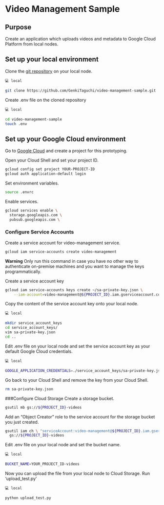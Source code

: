# Video Management Sample

## Purpose
Create an application which uploads videos and metadata to Google Cloud Platform from local nodes.

## Set up your local environment

Clone the [git repository](https://github.com/GenkiTaguchi/video-management-sample) on your local node.

`💻 local`
```sh
git clone https://github.com/GenkiTaguchi/video-management-sample.git
```

Create .env file on the cloned repository

`💻 local`
```sh
cd video-management-sample
touch .env
```

## Set up your Google Cloud environment

Go to [Google Cloud](https://console.cloud.google.com/) and create a project for this prototyping.

Open your Cloud Shell and set your project ID.

```sh
gcloud config set project YOUR-PROJECT-ID
gcloud auth application-default login
```

Set environment variables.

```sh
source .envrc
```

Enable services.

```sh
gcloud services enable \
  storage.googleapis.com \
  pubsub.googleapis.com \
```

### Configure Service Accounts
Create a service account for video-management service.

```sh
gcloud iam service-accounts create video-management
```

**Warning**
Only run this command in case you have no other way to authenticate on-premise machines and you want to manage the keys programmatically.

Create a service account key

```sh
gcloud iam service-accounts keys create ~/sa-private-key.json \
    --iam-account=video-management@${PROJECT_ID}.iam.gserviceaccount.com
```

Copy the content of the service account key onto your local node.

`💻 local`
```sh
mkdir service_account_keys
cd service_account_keys/
vim sa-private-key.json
cd ..
```

Edit .env file on your local node and set the service account key as your default Google Cloud credentials.

`💻 local`
```sh
GOOGLE_APPLICATION_CREDENTIALS=./service_account_keys/sa-private-key.json
```

Go back to your Cloud Shell and remove the key from your Cloud Shell.

```sh
rm sa-private-key.json
```

###Configure Cloud Storage
Create a storage bucket.

```sh
gsutil mb gs://${PROJECT_ID}-videos
```

Add an “Object Creator” role to the service account for the storage bucket you just created.

```sh
gsutil iam ch \ "serviceAccount:video-management@${PROJECT_ID}.iam.gserviceaccount.com:objectCreator" \
  gs://${PROJECT_ID}-videos
```

Edit .env file on your local node and set the bucket name.

`💻 local`
```sh
BUCKET_NAME=YOUR_PROJECT_ID-videos
```

Now you can upload the file from your local node to Cloud Storage.
Run ‘upload_test.py’

`💻 local`
```sh
python upload_test.py
```













